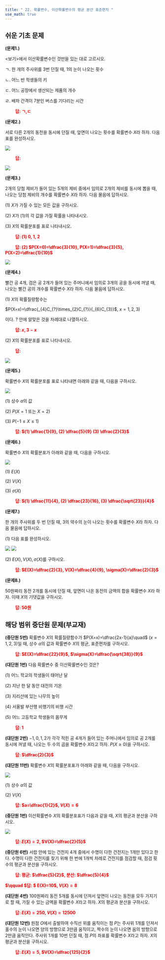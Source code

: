 ```yaml
---
title: " 22. 확률변수, 이산확률변수의 평균 분산 표준편차 "
use_math: true
---
```


## 쉬운 기초 문제

**(문제1.)**

$<$보기$>$에서 이산확률변수인 것만을 있는 대로 고르시오.

ㄱ. 한 개의 주사위를 3번 던질 때, 1의 눈이 나오는 횟수

ㄴ. 어느 반 학생들의 키

ㄷ. 어느 공장에서 생산되는 제품의 개수

ㄹ. 배차 간격이 7분인 버스를 기다리는 시간

 **<span style="color: red;">$\qquad$답: ㄱ,ㄷ</span>** 

**(문제2.)**

서로 다른 2개의 동전을 동시에 던질 때, 앞면이 나오는 횟수를 확률변수 $X$라 하자. 다음 표를 완성하시오.

<img src="/assets/Pasted image 20240516222923.png"/>

 **<span style="color: red;">$\qquad$답: </span>** 

 <img src="/assets/Pasted image 20240516223904.png"/>

**(문제3.)**

2개의 당첨 제비가 들어 있는 5개의 제비 중에서 임의로 2개의 제비를 동시에 뽑을 때, 나오는 당첨 제비의 개수를 확률변수 $X$라 하자. 다음 물음에 답하시오.

(1) $X$가 가질 수 있는 모든 값을 구하시오.

(2) $X$가 (1)의 각 값을 가질 확률을 나타내시오.

(3) $X$의 확률분포를 표로 나타내시오.

 **<span style="color: red;">$\qquad$답: (1) 0, 1, 2</span>** 

 **<span style="color: red;">$\qquad$답: (2) $P(X=0)=\dfrac{3}{10}, P(X=1)=\dfrac{3}{5}, P(X=2)=\dfrac{1}{10}$</span>**

 <img src="/assets/Pasted image 20240516224032.png"/>

**(문제4.)**

빨간 공 4개, 검은 공 2개가 들어 있는 주머니에서 임의로 3개의 공을 동시에 꺼낼 때, 나오는 빨간 공의 개수를 확률변수 $X$라 하자. 다음 물음에 답하시오.

(1) $X$의 확률질량함수는 

$P(X=x)=\dfrac{_{4}C_{?}\times_{2}C_{?}}{_{6}C_{3}}$, $x=1, 2, 3)$

이다.  ? 안에 알맞은 것을 차례대로 나열하시오.

**<span style="color: red;">$\qquad$답: $x, 3-x$</span>**

(2) $X$의 확률분포를 표로 나타내시오.

 **<span style="color: red;">$\qquad$답: </span>** 

 <img src="/assets/Pasted image 20240516224109.png"/>

**(문제5.)**

확률변수 $X$의 확률분포를 표로 나타내면 아래와 같을 때, 다음을 구하시오.

<img src="/assets/Pasted image 20240516223414.png"/>

(1) 상수 $a$의 값

(2) $P(X=1$ 또는 $X=2)$

(3) $P(-1\le X \le 1)$

 **<span style="color: red;">$\qquad$답: $(1) \dfrac{1}{9}, (2) \dfrac{5}{9} (3) \dfrac{2}{3}$</span>** 

**(문제6.)**

확률변수 $X$의 확률분포가 아래와 같을 때, 다음을 구하시오.

<img src="/assets/Pasted image 20240516223529.png"/>

(1) $E(X)$

(2) $V(X)$

(3) $\sigma(X)$

 **<span style="color: red;">$\qquad$답: $(1) \dfrac{11}{4}, (2) \dfrac{23}{16}, (3) \dfrac{\sqrt{23}}{4}$</span>** 

**(문제7.)**

한 개의 주사위를 두 번 던질 때, 3의 약수의 눈이 나오는 횟수를 확률변수 $X$라 하자. 다음 물음에 답하시오.

(1) 다음 표를 완성하시오.

<img src="/assets/Pasted image 20240516223645.png"/>

<img src="/assets/Pasted image 20240516224247.png"/>

(2) $E(X), V(X), \sigma(X)$를 구하시오.

 **<span style="color: red;">$\qquad$답: $E(X)=\dfrac{2}{3}, V(X)=\dfrac{4}{9}, \sigma(X)=\dfrac{2}{3}$</span>** 

**(문제8.)**

50원짜리 동전 2개를 동시에 던질 때, 앞면이 나온 동전의 금액의 합을 확률변수 $X$라 하자. 이때 $X$의 기댓값을 구하시오.

 **<span style="color: red;">$\qquad$답: 50원</span>** 














## 해당 범위 중단원 문제(부교재)


**(중단원 5번)** 확률변수 $X$의 확률질량함수가 $P(X=x)=\dfrac{2x-1}{a}\quad$ $(x=1, 2, 3)$일 때, 상수 $a$의 값과 확률변수 $X$의 평균, 표준편차를 구하시오.

**<span style="color: red;">$\qquad$답: $E(X)=\dfrac{22}{9}$, $\sigma(X)=\dfrac{\sqrt{38}}{9}$</span>**

**(대단원 1번)** 다음 확률변수 중 이산확률변수인 것은?

(1) 어느 학교의 학생들이 태어난 달 

(2) 지난 한 달 동안 대전의 기온

(3) 지리산에 있는 나무의 높이

(4) 서울발 부산행 비행기의 비행 시간

(5) 어느 고등학교 학생들의 몸무게

**<span style="color: red;">$\qquad$답: $1$</span>**

**(대단원 2번)** $-1, 0, 1, 2$가 각각 적힌 공 4개가 들어 있는 주머니에서 임의로 공 2개를 동시에 꺼낼 때, 나오는 두 수의 곱을 확률변수 $X$라고 하자. $P(X\ge 0)$을 구하시오.

**<span style="color: red;">$\qquad$답: $\dfrac{2}{3}$</span>**

**(대단원 11번)** 확률변수 $X$의 확률분포표가 아래와 같을 때, 다음을 구하시오.

<img src="/assets/Pasted image 20240229203909.png"/>

(1) 상수 $a$의 값

(2) $V(X)$

**<span style="color: red;">$\qquad$답: $a=\dfrac{1}{2}$, $V(X)=6$</span>**


**(중단원 1번)** 이산확률변수 $X$의 확률분포표가 다음과 같을 때, $X$의 평균과 분산을 구하시오.

<img src="/assets/Pasted image 20240228204031.png"/>

**<span style="color: red;">$\qquad$답: $E(X)=2$, $V(X)=\dfrac{2}{5}$</span>**

**(중단원 6번)** 서랍 안에 있는 건전지 4개 중에서 수명이 다한 건전지는 1개만 있다고 한다. 수명이 다한 건전지를 찾기 위해 한 번에 1개씩 차례로 건전지를 점검할 때, 점검 횟수의 평균과 분산을 구하시오.

**<span style="color: red;">$\qquad$답: 평균: $\dfrac{5}{2}$, 분산: $\dfrac{5}{4}$</span>**


**<span style="color: red;">$\qquad $답: $ E(X)=10$, $V(X)=8$</span>**

**(대단원 4번)** 100원짜리 동전 5개를 동시에 던져서 앞면이 나오는 동전을 모두 가지기로 할 때, 가질 수 있는 금액을 확률변수 $X$라고 하자. $X$의 평균과 분산을 구하시오.

**<span style="color: red;">$\qquad$답: $E(X)=250$, $V(X)=12500$</span>**

**(대단원 12번)** 원점 $O$에서 출발하여 수직선 위를 움직이는 점 $P$는 주사위 1개를 던져서 홀수의 눈이 나오면 양의 방향으로 3만큼 움직이고, 짝수의 눈이 나오면 음의 방향으로 2만큼 움직인다. 주사위 1개를 10번 던질 때, 점 $P$의 좌표를 확률변수 $X$라고 하자. $X$의 평균과 분산을 구하시오.

**<span style="color: red;">$\qquad$답: $E(X)=5$, $V(X)=\dfrac{125}{2}$</span>**






